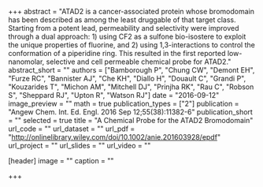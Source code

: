 +++
abstract = "ATAD2 is a cancer-associated protein whose bromodomain has been described as among the least druggable of that target class. Starting from a potent lead, permeability and selectivity were improved through a dual approach: 1) using CF2 as a sulfone bio-isostere to exploit the unique properties of fluorine, and 2) using 1,3-interactions to control the conformation of a piperidine ring. This resulted in the first reported low-nanomolar, selective and cell permeable chemical probe for ATAD2."
abstract_short = ""
authors = ["Bamborough P", "Chung CW", "Demont EH", "Furze RC", "Bannister AJ", "Che KH", "Diallo H", "Douault C", "Grandi P", "Kouzarides T", "Michon AM", "Mitchell DJ", "Prinjha RK", "Rau C", "Robson S", "Sheppard RJ", "Upton R", "Watson RJ"]
date = "2016-09-12"
image_preview = ""
math = true
publication_types = ["2"]
publication = "Angew Chem. Int. Ed. Engl. 2016 Sep 12;55(38):11382-6"
publication_short = ""
selected = true
title = "A Chemical Probe for the ATAD2 Bromodomain"
url_code = ""
url_dataset = ""
url_pdf = "http://onlinelibrary.wiley.com/doi/10.1002/anie.201603928/epdf"
url_project = ""
url_slides = ""
url_video = ""

[header]
image = ""
caption = ""

+++

